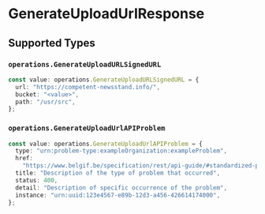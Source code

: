# GenerateUploadUrlResponse


## Supported Types

### `operations.GenerateUploadURLSignedURL`

```typescript
const value: operations.GenerateUploadURLSignedURL = {
  url: "https://competent-newsstand.info/",
  bucket: "<value>",
  path: "/usr/src",
};
```

### `operations.GenerateUploadUrlAPIProblem`

```typescript
const value: operations.GenerateUploadUrlAPIProblem = {
  type: "urn:problem-type:exampleOrganization:exampleProblem",
  href:
    "https://www.belgif.be/specification/rest/api-guide/#standardized-problem-types",
  title: "Description of the type of problem that occurred",
  status: 400,
  detail: "Description of specific occurrence of the problem",
  instance: "urn:uuid:123e4567-e89b-12d3-a456-426614174000",
};
```

